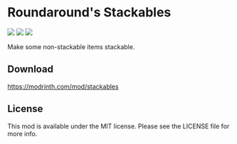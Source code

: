 # Roundaround's Stackables

<img src="https://img.shields.io/badge/Loader-Fabric-%23313e51?style=for-the-badge"/>
<img src="https://img.shields.io/badge/MC-1.20%20|%201.19--1.19.4-%23313e51?style=for-the-badge"/>
<img src="https://img.shields.io/badge/Side-Server-%23313e51?style=for-the-badge"/>

Make some non-stackable items stackable.

## Download

https://modrinth.com/mod/stackables

## License

This mod is available under the MIT license. Please see the LICENSE file for more info.